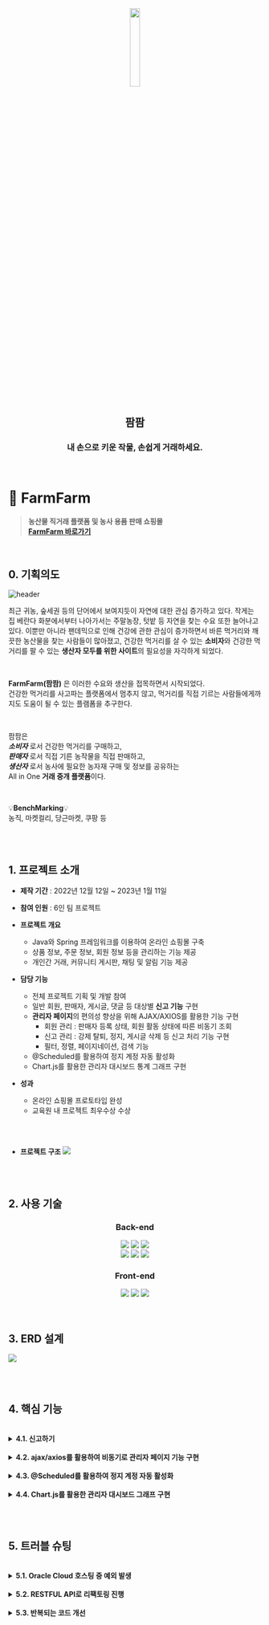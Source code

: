 <div align="center">
<img width="20%" src="https://user-images.githubusercontent.com/110653581/211257489-34757022-4c71-443f-afe7-94d240788288.png" />
<h2>팜팜</h2>
<h3>내 손으로 키운 작물, 손쉽게 거래하세요.</h3>
<br>
</div>

# :pushpin: FarmFarm
> **농산물 직거래 플랫폼 및 농사 용품 판매 쇼핑몰** <br>
> **[FarmFarm 바로가기](http://129.154.53.250:8080)**

<br>


## 0. 기획의도

![header](https://capsule-render.vercel.app/api?type=waving&text=FarmFarm&fontSize=50&fontColor=ffffff&color=097f09&&fontAlign=85&fontAlignY=40)

최근 귀농, 숲세권 등의 단어에서 보여지듯이 자연에 대한 관심 증가하고 있다. 
작게는 집 베란다 화분에서부터 나아가서는 주말농장, 텃밭 등 자연을 찾는 수요 또한 늘어나고 있다. 
이뿐만 아니라 팬데믹으로 인해 건강에 관한 관심이 증가하면서 바른 먹거리와 깨끗한 농산물을 찾는 사람들이 많아졌고, 
건강한 먹거리를 살 수 있는 **소비자**와 건강한 먹거리를 팔 수 있는 **생산자 모두를 위한 사이트**의 필요성을 자각하게 되었다. <br>

<br>

**FarmFarm(팜팜)** 은 이러한 수요와 생산을 접목하면서 시작되었다. <br>
건강한 먹거리를 사고파는 플랫폼에서 멈추지 않고, 먹거리를 직접 기르는 사람들에게까지도 도움이 될 수 있는 플램폼을 추구한다.<br>

<br>

팜팜은 <br>
**_소비자_** 로서 건강한 먹거리를 구매하고, <br>
**_판매자_** 로서 직접 기른 농작물을 직접 판매하고, <br>
**_생산자_** 로서 농사에 필요한 농자재 구매 및 정보를 공유하는 <br>
All in One **거래 중개 플랫폼**이다.

<br>

💡**BenchMarking**💡<br>
농직, 마켓컬리, 당근마켓, 쿠팡 등

<br>
<br>

## 1. 프로젝트 소개
- **제작 기간** : 2022년 12월 12일 ~ 2023년 1월 11일
- **참여 인원** : 6인 팀 프로젝트
- **프로젝트 개요**
  - Java와 Spring 프레임워크를 이용하여 온라인 쇼핑몰 구축
  - 상품 정보, 주문 정보, 회원 정보 등을 관리하는 기능 제공
  - 개인간 거래, 커뮤니티 게시판, 채팅 및 알림 기능 제공
- **담당 기능**
  - 전체 프로젝트 기획 및 개발 참여
  - 일반 회원, 판매자, 게시글, 댓글 등 대상별 **신고 기능** 구현
  - **관리자 페이지**의 편의성 향상을 위해 AJAX/AXIOS를 활용한 기능 구현
    - 회원 관리 : 판매자 등록 상태, 회원 활동 상태에 따른 비동기 조회
    - 신고 관리 : 강제 탈퇴, 정지, 게시글 삭제 등 신고 처리 기능 구현
    - 필터, 정렬, 페이지네이션, 검색 기능 
  - @Scheduled를 활용하여 정지 계정 자동 활성화
  - Chart.js를 활용한 관리자 대시보드 통계 그래프 구현

- **성과**
  - 온라인 쇼핑몰 프로토타입 완성
  - 교육원 내 프로젝트 최우수상 수상
  
<br>
<br>

- **프로젝트 구조**
![](https://user-images.githubusercontent.com/110653573/221127291-cec3ff02-76a7-4de3-a5e0-59ac00119050.png)


<br>
<br>

## 2. 사용 기술
<div align="center">
  
### **Back-end**
<img src="https://img.shields.io/badge/Java 11-007396?style=for-the-badge&logo=java&logoColor=white"> 
  <img src="https://img.shields.io/badge/Spring 5.3.14-6DB33F?style=for-the-badge&logo=spring&logoColor=white">
  <img src="https://img.shields.io/badge/Oracle 21C-F80000?style=for-the-badge&logo=oracle&logoColor=white">
  <br>
  <img src="https://img.shields.io/badge/Apache Tomcat 9.0-F8DC75?style=for-the-badge&logo=apachetomcat&logoColor=white">
    <img src="https://img.shields.io/badge/Apache Maven-C71A36?style=for-the-badge&logo=ApacheMaven&logoColor=white">
    <img src="https://img.shields.io/badge/Spring Sequrity-6DB33F?style=for-the-badge&logo=SpringSecurity&logoColor=white">

### **Front-end**
  <img src="https://img.shields.io/badge/html5-E34F26?style=for-the-badge&logo=html5&logoColor=white"> 
  <img src="https://img.shields.io/badge/css-1572B6?style=for-the-badge&logo=css3&logoColor=white"> 
  <img src="https://img.shields.io/badge/javascript-F7DF1E?style=for-the-badge&logo=javascript&logoColor=black"> 

</div>

<br>
<br>

## 3. ERD 설계
![](https://user-images.githubusercontent.com/110653573/221079293-fcda70a5-1aeb-4744-94cc-6a2033d95ebe.png)

<br>
<br>

## 4. 핵심 기능

<br>
	
<details>
<summary><b>4.1. 신고하기</b></summary>
<div markdown="1">
	
![](https://user-images.githubusercontent.com/110653573/222202403-a3a38c67-fc1b-41f1-8853-d4f022a3f709.png)

#### 총 6가지 신고
	
### 1. 신고 대상 구분하기 (JS)
	
#### (1) 페이지별 신고 대상이 하나인 경우 <br>
  - 주소의 pathname을 이용하여 조건을 분리하였다. <br>
  - 판매자(seller), 판매 게시글(post), 채팅 회원(chat) 
<br>
	
▼ JS 코드
	
 ```javascript
 
// pathname: 각 기능 메인 주소
var pathname = location.pathname.substring(1, location.pathname.lastIndexOf("/"));

// postNo(판매글), seller에서 memberNo(판매자)
var targetNo = location.pathname.substring(location.pathname.lastIndexOf("/")+1);

var reportType;
var reportTargetNo;


// 신고하기 버튼 클릭 시
reportBtn.addEventListener("click", () => {

    if(reportTargetNo == 0){
        messageModalOpen("관리자는 신고 대상이 아닙니다.");
	
    } else{
        openReportModal();  // 신고하기 모달 열리고 → 신고 사유 등 선택한 뒤 신고버튼 누르면 report() 함수 선언
        switch(pathname){
            case 'seller': reportType = 'M'; reportTargetNo = targetNo; break;
            case 'post': reportType = 'P'; reportTargetNo = targetNo; break;
            case 'chat': reportType = 'M'; reportTargetNo = selectedChatNo; break; // chatContext.js에서 선언한 변수 사용
        }
    }
});

```
<br>

#### (2) 페이지별 신고 대상이 둘 이상인 경우<br>
  - 각 대상의 식별 번호을 이용하였다. <br>
  - 커뮤니티 게시글 **작성자** (회원 번호), 커뮤니티 **게시글** (게시글 번호), 커뮤니티 **댓글** (댓글 번호) 신고 <br>
 
※ 페이지 안에 신고 대상이 여러 개이기 때문에 (1)의 방법처럼 pathname으로 신고 대상을 구분하기가 쉽지 않았다. <br>
   이에 각 대상별로 조건을 나누어서 구현하는 방법을 택하였다.
	

<details>
<summary>JS 코드</summary>
<div markdown="1">

```javascript

// 1) 댓글 신고
for(let i=0; i<reportCommentBtn.length; i++){

    // 댓글의 신고하기 버튼 누르면 (본인의 댓글인 경우, 화면에서 신고하기 버튼 제거)
    reportCommentBtn[i]. addEventListener("click", () => {

	// 신고 모달 열리기
	openReportModal();

	// 각 댓글의 댓글 번호
	const targetCommentNo = document.getElementsByClassName('targetCommentNo');

	// 신고유형, 신고번호 매칭
	if(targetCommentNo[i] != null){
	    reportType = 'C';
	    reportTargetNo = targetCommentNo[i].value;

	}
    })
}



// 2) 댓글 작성자 신고
document.getElementById('reportMemberBtn').addEventListener('click', () =>{

				    // memberNo = "${loginMember.memberNo}";
				    // 본인 계정 신고x
    if(targetMemberNo != null && targetMemberNo != memberNo){
	// 신고 모달 열리기
	openReportModal();
	reportType = 'M';
	reportTargetNo = targetMemberNo;
    }

    if(targetMemberNo == memberNo){
	messageModalOpen("본인의 계정은 신고할 수 없습니다.");
    }
})



// 3) 커뮤니티 게시글 신고
document.getElementById('reportBoardBtn').addEventListener('click', () => {

    if(boardNo != null){
	// 신고 모달 열리기
	openReportModal();
	reportType = 'B';
	reportTargetNo = boardNo;
    }
})

```

</div>
</details>

<br>
	
### 2. 신고하기 <br>
	
  - 신고하기를 클릭하면, 신고 사유를 입력하는 모달창이 열리게 되고 
  - 이 모달창에서 신고하기를 누르면 신고 사유와 함께 신고 기능이 처리된다.
  - <p>신고 대상의 번호(reportTargetNo), 계정/게시글 등 신고 대상의 타입(reportType), 신고자가 선택한 신고 사유(reportReason) 및 <br>
    작성한 신고 사유(reportContent)를 담아 컨트롤러에 전달하였고, 이를 신고 테이블에 insert 하였다.</p>

<details>
<summary>신고 기능 JS</summary>
<div markdown="1">

```javascript
// 신고하기 ajax
var report = () => {
    $.ajax({
        url: "/report",
        data: { "reportType" :reportType, 
                "reportTargetNo" : reportTargetNo,
                "reportReason" : radioResult,
                "reportContent": reportContent.value},
        type: "POST",
        success: (result) => {
            if(result > 0){
                console.log("신고 접수");
                reportContainer.style.display = 'none';
                messageModalOpen('신고가 접수되었습니다.');
            
            } else {
                console.log("신고 실패");
            }
        },
        error: () => {
            console.log("신고 오류");
        }
    });

}
```

</div>
</details>
<details>
<summary>Controller</summary>
<div markdown="1">

```java
@Controller
public class ReportController {
	
	@Autowired
	private ReportService service;

	// ajax 이용하여 신고하기
	@PostMapping("/report")
	@ResponseBody
	public int insertReport(@SessionAttribute(value = "loginMember") Member loginMember,
				@RequestParam(value="reportType", required=false) String reportType,
				@RequestParam(value="reportTargetNo", required=false, defaultValue="0") int reportTargetNo,
				@RequestParam(value="reportReason", required=false) String reportReason,
				@RequestParam(value="reportContent", required=false)  String reportContent
				) {

		Map<String, Object> map = new HashMap<String, Object>();
		
		map.put("reportType", reportType);
		map.put("reportTargetNo", reportTargetNo);
		map.put("reportReason", reportReason);
		map.put("reportContent", reportContent);
		map.put("memberNo", loginMember.getMemberNo());
		
		int result = 0;
		
		if(loginMember != null) {
			result = service.insertReport(map);
		}
		
		return result;
	}
}

```

</div>
</details>

<details>
<summary>mapper</summary>
<div markdown="1">

```xml
<insert id="insertReport">
	INSERT INTO REPORT VALUES(SEQ_REPORT_NO.NEXTVAL, #{reportType}, #{memberNo}, #{reportTargetNo}, #{reportReason},
		DEFAULT, NULL, NULL, #{reportContent})
</insert>
```

</div>
</details>

---	
	
</div>
</details>	


<br>
	
<details>
<summary><b>4.2. ajax/axios를 활용하여 비동기로 관리자 페이지 기능 구현</b></summary>
<div markdown="1">

	
![](https://user-images.githubusercontent.com/110653573/224872423-32f98f57-d9a5-4c5f-addb-862610668cef.png)
<br>
![](https://user-images.githubusercontent.com/110653573/224874503-dc610f0f-8a04-498a-bcf8-25f4b2eab51c.png)


#### (1) 필터, 검색 기능

  - 필터의 경우, 필터 별로 고유한 아이디를 주어 선택될 때마다 아이디의 값을 컨트롤러로 전달하였고,
  - 검색의 경우, 검색어가 입력될 때마다 검색어를 컨트롤러로 전달하였다.
  - 필터 아이디의 값과 검색어는 mapper에서 if문을  경우의 수를 구분하여 적용하였다.
  - 각각의 결과는 비동기를 이용하여 새로 목록에 조회되도록 하였다.
  
<br>

<details>
<summary>회원관리 Controller</summary>
<div markdown="1">

```java
@Controller
public class AdminController {
	
	@Autowired
	private AdminService service;
	
	//..(중략)..

	// 전체 회원 조회(정렬, 페이지네이션, 검색)
	@GetMapping("/admin/members/list")
	@ResponseBody
	public String selectMember(@RequestParam(value="cp", required=false, defaultValue="1") int cp,
				   @RequestParam(value="authFilter", required=false, defaultValue="0") String authFilter,
				   @RequestParam(value="statFilter", required=false, defaultValue="0") String statFilter,
				   @RequestParam(value="keyword", required=false) String keyword) {
		  
		Map<String, Object> paramMap = new HashMap<String, Object>();
		paramMap.put("authFilter", authFilter); // 판매자 인증 상태 필터
		paramMap.put("statFilter", statFilter); // 계정 상태 필터
		
		if(keyword != null) {
			paramMap.put("keyword", keyword); // 검색어
		}
		
		
		Map<String, Object> map = new HashMap<String, Object>();

		// 전체 회원 정보 조회 + 페이지네이션 + 정렬
		map = service.selectMember(paramMap, cp);
	
		return new Gson().toJson(map);
	}
	
	//..(중략)..
}
```

</div>
</details>
	
<details>
<summary>회원관리 Service</summary>
<div markdown="1">

```java
@Service
public class AdminServiceImpl implements AdminService{
	
	@Autowired
	private AdminDAO dao;
	
	//..(중략)..
	
	// 전체 회원 조회 (정렬, 페이지네이션, 검색)
	@Override
	public Map<String, Object> selectMember(Map<String, Object> paramMap, int cp) {


		/* 페이지네이션 */
		// 1. 전체 개수를 가져옴.
		int memberListCount = dao.memberListCount(paramMap);

		// 2. 가져온 개수와 현재 페이지를 이용해서 페이지네이션 객체 생성
		Pagination pagination = new Pagination(memberListCount, cp, 15);

		// 3. 페이네이션 객체를 생성해 목록 불러오기
		// 전체 회원 조회(정렬 포함)
		List<Admin> memberList = dao.selectMember(paramMap, pagination);

		Map<String, Object> map = new HashMap<String, Object>();
		map.put("memberListCount", memberListCount);
		map.put("pagination", pagination);
		map.put("memberList", memberList);


		return map;
	}
	
	//..(중략)..

}
```

</div>
</details>


<details>
<summary>회원관리 DAO</summary>
<div markdown="1">

```java
@Repository
public class AdminDAO {
	
	@Autowired
	private SqlSessionTemplate sqlSession;
	
	//..(중략)..
	
	/** 전체 회원 조회(페이지네이션, 정렬 포함)
	 * @param paramMap
	 * @param pagination
	 * @return
	 */
	public List<Admin> selectMember(Map<String, Object> paramMap, Pagination pagination) {

		int offset = (pagination.getCurrentPage() -1) * 15;
		RowBounds rowBounds = new RowBounds(offset, 15);

		return sqlSession.selectList("adminMapper.selectMemberList", paramMap, rowBounds);
	}
	
	//..(중략)..
	
}
```

</div>
</details>
	
	
	
<details>
<summary>회원관리 mapper</summary>
<div markdown="1">

```xml
<!-- 전체 회원 정보 조회 (정렬 별로 포함) -->
<select id="selectMemberList" resultMap="admin_rm">
SELECT *
FROM (SELECT 
		(CASE 
			WHEN REPORT_TYPE = 'M' THEN 'M'
			WHEN REPORT_TYPE IS NULL THEN NULL
			ELSE NULL
		END)REPORT_TYPE,
		RANK() OVER(PARTITION BY REPORT_TYPE, REPORT_TARGET_NO ORDER BY REPORT_NO DESC) AS RANKING,
		RANK() OVER(PARTITION BY MEMBER_NO ORDER BY REPORT_TYPE DESC) AS DUPL_FLAG,
		MEMBER_NO, REPORT_TARGET_NO,
		MEMBER_ID, MEMBER_NAME, MEMBER_NICKNAME, MEMBER_TEL, MEMBER_DEL_FL, SIGNUP_DATE, AUTHORITY, PROFILE_IMG, MEMBER_BIRTH,
		REPLACE(MEMBER_ADDRESS, ',,', ' ') MEMBER_ADDRESS, DEFAULT_FL, FARM_IMG, REPORT_NO, REPORT_MEMBER_NO, REPORT_REASON, REPORT_DATE, 				REPORT_PENALTY, 
		PROCESS_DATE, REPORT_CONTENT
	FROM MEMBER 
	LEFT JOIN ADDRESS USING(MEMBER_NO)
	LEFT JOIN SELLER USING(MEMBER_NO)
	LEFT JOIN REPORT ON (MEMBER_NO = REPORT_TARGET_NO)
	WHERE MEMBER_ID != 'admin'
	AND DEFAULT_FL = 'Y'
	ORDER BY MEMBER_NO)
WHERE RANKING = 1 <!--누적 신고 중 제일 최근 값 가져오기 -->
AND DUPL_FLAG = 1 <!--reportTargetNo가 같을 때 신고 타입 'M'인 경우만 가져오기 -->
<if test='authFilter==0 and statFilter==0'> <!--전체 -->
</if>
<if test='authFilter==1'> <!--판매자인증: 미등록 -->
	AND AUTHORITY = 0
</if>		
<if test='authFilter==2'> <!--판매자인증: 판매자 -->
	AND AUTHORITY = 1
</if>
<if test='authFilter==3'> <!--판매자인증: 인증대기 -->
	AND AUTHORITY = 3
</if>
<if test='authFilter==4'> <!--판매자인증: 인증보류 -->
	AND AUTHORITY = 4
</if>

<if test='statFilter==1'> <!--상태: 활동중 -->
	AND MEMBER_DEL_FL = 'N'
	AND (REPORT_PENALTY IS NULL
	OR REPORT_PENALTY = 'N'
	OR REPORT_PENALTY = 'A')
	AND REPORT_TYPE = 'M'				
</if>
<if test='statFilter==2'> <!--상태: 정지 -->
	AND MEMBER_DEL_FL = 'N'
	AND REPORT_PENALTY = 'Y' 
	AND PROCESS_DATE IS NOT NULL
	AND REPORT_TYPE = 'M'
</if>
<if test='statFilter==3'> <!--상태: 강제 탈퇴 -->
	AND MEMBER_DEL_FL = 'Y'
</if>
<if test='keyword != null'>
	AND (LOWER(MEMBER_ID) LIKE LOWER('%${keyword}%')
	OR LOWER(MEMBER_NICKNAME) LIKE LOWER('%${keyword}%')
	OR MEMBER_NO LIKE ('%${keyword}%'))
</if>
</select>
```

</div>
</details>

<br>
<details>
<summary>회원관리 JS (axios)</summary>
<div markdown="1">

```javascript

/** 전체 회원 정보 조회 함수 */
const selectMemberList = (cp) => {
    axios.get("/admin/members/list", {
        params: { "cp": cp, 
		"authFilter": authFilter,
		"statFilter": statFilter, 
		"keyword": keyword}
    })
    .then((response) => {
        const map = response.data;
        printMemberList(map.memberList, map.pagination);
    }).catch(() => {
        console.log("회원 정보 조회 실패");
    });
}

//..(중략)..
```

</div>
</details>

[▶ 회원 관리 JS 전체 코드](https://github.com/luejenie/FarmFarm/blob/main/FarmFarm/src/main/webapp/resources/js/admin/adminMember.js)	
	
<br>
[+]
<br>
	
[▶ 판매자 인증 Controller](https://github.com/luejenie/FarmFarm/blob/main/FarmFarm/src/main/java/edu/kh/farmfarm/admin/controller/AdminSellerAuthController.java#L59)<br>
[▶ 신고 내역 관리 Controller](https://github.com/luejenie/FarmFarm/blob/main/FarmFarm/src/main/java/edu/kh/farmfarm/admin/controller/AdminReportController.java)

<br>
	
#### (2) 대상별 신고 처리 기능
  - 신고된 회원 **강제 탈퇴, 정지, 반려**
  - 신고된 게시글, 댓글 **삭제, 반려**
  - <p>각 대상별로 다르게 처리되어야 했으므로 각각 기능을 다르게 만들었다.<br>
    특히 판매자의 경우, 신고된 상태를 변경하는 것에서 그치지 않고<br>
    판매자가 쓴 판매글까지 같이 삭제되어야 했기 때문에 한 번 더 처리를 해주었다.</p>

<br>
	
<details>
<summary>신고 처리 Controller</summary>
<div markdown="1">

```java
@Controller
public class AdminProcessController {
	
	@Autowired
	private AdminProcessService service;
	
	// 관리자페이지 - 신고 처리
	/*
	  계정 - 강제 탈퇴, 정지, 반려
	  게시글 - 삭제, 반려
	  admin-mapper 그대로 사용
	 */
	
	
	// 회원 관리 - 강제 탈퇴 (신고 내역 없어도 가능)
	@PatchMapping("/admin/members/{memberNo}/kickout")
	@ResponseBody
	public int memberKickout(@PathVariable("memberNo") int memberNo) {
		return service.memberKickout(memberNo);
	}
	
	
	// 신고 계정 - 강제탈퇴  // 신고된 회원 강제 탈퇴 + REPORT 테이블 변경하기 + 판매자면 판매상품 지우기
	@PatchMapping("/report/M/{memberNo}/kickout")
	@ResponseBody
	public int reportMemberKickout(@PathVariable("memberNo") int memberNo, 
					@RequestParam(value="authority", required=false, defaultValue="0") int authority) {
		return service.reportMemberKickout(memberNo, authority);
	}
	
	
	// 신고 계정 - 정지   // 스케쥴러로 7일 뒤에 풀기
	@PatchMapping("/report/M/{memberNo}/suspension")
	@ResponseBody
	public int reportMemberBanned(@PathVariable("memberNo") int memberNo) {
		return service.reportMemberBanned(memberNo);
	}
	
	
	// 신고 계정 - 반려
	@PatchMapping("/report/M/{memberNo}/hold")
	@ResponseBody
	public int reportMemberLeave(@PathVariable("memberNo") int memberNo) {
		return service.reportMemberLeave(memberNo);
	}
	
	
	// 신고 게시글(판매글, 커뮤니티 게시글, 커뮤니티 댓글) - 삭제
	@PatchMapping("/report/{reportType}/{contentNo}/delete")
	@ResponseBody
	public int reportDeleteContent(@PathVariable("contentNo") int contentNo, 
					@PathVariable("reportType") String reportType) {
		return service.reportDeleteContent(contentNo, reportType);
	}
	
	
	// 신고 게시글 - 반려
	@PatchMapping("/report/{reportType}/{contentNo}/hold")
	@ResponseBody
	public int reportLeaveContent(@PathVariable("contentNo") int contentNo, 
				      @PathVariable("reportType") String reportType) {
		
		Map<String, Object> paramMap = new HashMap<String, Object>();
		paramMap.put("contentNo", contentNo);
		paramMap.put("reportType", reportType);
			
		return service.reportLeaveContent(paramMap);
	}
}

```

</div>
</details>
	
<details>
<summary>신고 처리 Service</summary>
<div markdown="1">

```java
@Service
public class AdminProcessServiceImpl implements AdminProcessService{
	
	@Autowired
	private AdminProcessDAO dao;
	
	
	// 관리자 필터
	// 관리자인지 확인
	@Override
	public int checkAdmin() {
		return dao.checkAdmin();
	}
	
	
	// 회원 강제 탈퇴 (회원관리, 신고내역x)
	@Override
	public int memberKickout(int memberNo) {
		return dao.memberKickout(memberNo);
	}

	
	// 신고된 회원 강제 탈퇴 (신고내역 O)
	@Override
	public int reportMemberKickout(int memberNo, int authority) {
		
		int result = 0;
		
		// 강제 탈퇴 시키고
		result = dao.memberKickout(memberNo);
		
		// 강제 탈퇴가 성공한다면
		if(result > 0) {
			// 신고 상태 변경, 신고 처리일자 추가
			result = dao.changeReportStatus(memberNo);
			
			// 판매자 강제 탈퇴 시, 판매글 삭제
			if(authority == 1) {
				result = dao.deletePostofSeller(memberNo);
			}
		}
		
		return result;
	}
	
	
	// 신고된 회원 계정 정지
	@Override
	public int reportMemberBanned(int memberNo) {
		return dao.reportMemberBanned(memberNo);
	}
	
	
	// 신고 계정 - 반려
	@Override
	public int reportMemberLeave(int memberNo) {
		return dao.reportMemberLeave(memberNo);
	}	
	
	
	
	// 신고 게시글 - 삭제
	@Override
	public int reportDeleteContent(int contentNo, String reportType) {
		
		int result = 0;
		
		// 커뮤니티 게시글 삭제
		if(reportType.equals("B")) {
			result = dao.reportDeleteBoard(contentNo);
		
		// 판매글 삭제
		} else if(reportType.equals("P")) {
			result = dao.reportDeletePost(contentNo);

		// 댓글
		} else if(reportType.equals("C")) {
			result = dao.reportDeleteComment(contentNo);
		}
		
		Map<String, Object> paramMap = new HashMap<String, Object>();
		paramMap.put("contentNo", contentNo);
		paramMap.put("reportType", reportType);
		
		// 삭제 후 신고 상태 변경, 처리 일자 추가
		if(result > 0) {
			result = dao.changeReportStatusCt(paramMap);
		}
		
		return result;
	}
	
	
	// 신고 게시글 - 반려
	@Override
	public int reportLeaveContent(Map<String, Object> paramMap) {
		return dao.reportLeaveContent(paramMap);
	}	
	
	
	//-----------------------------------------------
	
	// 정지된 계정 리스트 불러오기 (스케쥴링)
	@Override
	public List<Admin> selectBannedAccountList() {
		return dao.selectBannedAccountList();
	}
	

	// 정지된 계정 활성화 (스케쥴링)
	@Override
	public int activateAccount(int targetNo) {
		return dao.activateAccount(targetNo);
	}
}
```

</div>
</details>
	
<br>

[▶신고 대상 처리 DAO](https://github.com/luejenie/FarmFarm/blob/main/FarmFarm/src/main/java/edu/kh/farmfarm/admin/model/dao/AdminProcessDAO.java) <br>
[▶신고 대상 처리 mapper](https://github.com/luejenie/FarmFarm/blob/main/FarmFarm/src/main/resources/mappers/adminReport-mapper.xml#L368-L468)

<br>

---
	
</div>
</details>		
	
<br>	
 
<details>
<summary><b>4.3. @Scheduled를 활용하여 정지 계정 자동 활성화</b></summary>
<div markdown="1">

<br>
	
- 회원이 신고 당했을 경우, 계정을 7일 간 정지 처리할 수 있다. <br>
- @Scheduled를 활용하여, 계정이 정지된 일자가 정지된 일자의 7일을 넘었을 경우,<br>
  자동으로 활성화되도록 하였다.
 <br>
 
  [▶ Controller](https://github.com/luejenie/FarmFarm/blob/main/FarmFarm/src/main/java/edu/kh/farmfarm/admin/controller/BannedAccountActivateScheduling.java)
	
	
---
	
</div>
</details>		

<br>
	
<details>
<summary><b>4.4. Chart.js를 활용한 관리자 대시보드 그래프 구현</b></summary>
<div markdown="1">
	
![](https://user-images.githubusercontent.com/110653573/222223557-1e67c613-2ebd-4d30-b897-4e76a429af04.png)
<br>

[▶ 대시보드 Controller](https://github.com/luejenie/FarmFarm/blob/main/FarmFarm/src/main/java/edu/kh/farmfarm/admin/controller/AdminController.java#L39-L71) <br>
[▶ 대시보드 DAO](https://github.com/luejenie/FarmFarm/blob/main/FarmFarm/src/main/java/edu/kh/farmfarm/admin/model/dao/AdminDAO.java#L35)
<br>
[▶ 대시보드 JS](https://github.com/luejenie/FarmFarm/blob/main/FarmFarm/src/main/webapp/resources/js/admin/dashboard.js)
	
</div>
</details>	
	


</br></br>

## 5. 트러블 슈팅

<br>

<details>
<summary><b>5.1. Oracle Cloud 호스팅 중 예외 발생</b></summary>
<div markdown="1">
<!-- ### 5.1. Oracle Cloud 호스팅 중 예외 발생 -->
<br>

- Oracle Cloud FarmFarm 프로젝트 파일을 호스팅하는 도중 
- 관리자페이지 대시보드의 그래프가 나오지 않은 상황이 발생하였다.
- 로컬에서 서버를 돌렸을 경우에는 문제 없이 진행되었기 때문에 팀원 모두 원인을 찾지 못하는 상황에서
- 원인은 Chart.js를 사용하여 구현한 가입, 주문 수의 **SQL문의 WHERE절**인 것을 발견하였다.

</br>

<details>
<summary><b>기존 코드</b></summary>
<div markdown="1">

~~~xml
  <select id="selectOrderGraph" resultMap="graph_rm">
	  SELECT TO_CHAR(b.OD, 'MM-DD') AS ORDER_DATE
	    	 , NVL(SUM(a.cnt), 0) AS ORDER_COUNT
		FROM ( SELECT TO_CHAR(ORDER_DATE, 'YYYY-MM-DD') AS ORDER_DATE
		              ,COUNT(*) cnt
		        FROM "ORDER"
		        WHERE ORDER_DATE BETWEEN SYSDATE-31
		                             AND SYSDATE
		        GROUP BY ORDER_DATE
		        ) a
		      , (SELECT (TO_DATE(SYSDATE-30,'YY-MM-DD') + LEVEL) AS OD
				FROM dual 
				<![CDATA[CONNECT BY LEVEL <= 31]]>) b
		WHERE b.OD = a.ORDER_DATE(+)
		GROUP BY b.OD
		ORDER BY b.OD
  </select>
~~~

</div>
</details>

</br>

- 기존 코드의 WHERE절을 보면 **CHAR 타입 데이터와 DATE 타입 데이터를 형변환 없이 비교**하고 있다는 것을 알 수 있다.
- 로컬 서버 환경에서는 타입이 다른 날짜 데이터의 비교가 가능했지만, Linux 환경에서 Oracle Cloud에 호스팅 된 페이지에서는 두 데이터의 타입이 달라 비교가 어려웠다.
- 타입을 수정하는 것으로 문제를 해결하지 않고, 팀원들과 같이 고민하여 아래와 같이 SQL문을 개선할 수 있었다.

</br>

<details>
<summary><b>개선된 코드</b></summary>
<div markdown="1">

~~~xml
  <select id="selectOrderGraph" resultMap="graph_rm">
	  <![CDATA[
		SELECT ORDER_DATE, 
            (SELECT COUNT(*) 
            FROM "ORDER" o 
            WHERE TO_CHAR(o.ORDER_DATE , 'YYYY-MM-DD') = a.ORDER_DATE) ORDER_COUNT
	 	FROM (SELECT TO_CHAR(SYSDATE - 31 + LEVEL, 'YYYY-MM-DD') ORDER_DATE 
		FROM DUAL CONNECT BY LEVEL <=31) a]]>
  </select>
~~~

</div>
</details>

---

</div>
</details>

</br>
	
<details>
<summary><b>5.2. RESTFUL API로 리팩토링 진행</b></summary>
<div markdown="1">
<br>

- 기존에는 POST/GET mapping 두 가지만 사용하였다. <br>
- 이러다보니 각 요청의 동작을 명확히 하는데 한계가 있었다.

</br>

<details>
<summary><b>기존 코드</b></summary>
<div markdown="1">

```java
// 신고 게시글(판매글, 커뮤니티 게시글, 커뮤니티 댓글) - 삭제
@GetMapping("/report/deleteContent")
@ResponseBody
public int reportDeleteContent(int hiddenContentNo, String reportType) {
	return service.reportDeleteContent(hiddenContentNo, reportType);
}
```
</div>
</details>
	
<br>

  - 예를 들어, 게시글, 댓글 등을 삭제하는 코드의 경우 <br> 기존의 코드는 삭제되는 주체를 알아보기 힘들고 어떤 동작을 진행했는지 직관적으로 알아보기 어려웠다.
  - 이에 매핑 주소에 신고 대상의 타입(reportType)과 신고 대상의 식별 번호(contentNo)을 받아와 알려 주고, 
  - PostMapping을 PatchMapping으로 바꾸어 일부 수정한다는 것을 알리도록 하였다.

<br>

<details>
<summary><b>개선된 코드</b></summary>
<div markdown="1">

```java
// 신고 게시글(판매글, 커뮤니티 게시글, 커뮤니티 댓글) - 삭제
@PatchMapping("/report/{reportType}/{contentNo}/delete")
@ResponseBody
public int reportDeleteContent(@PathVariable("contentNo") int contentNo, 
			       @PathVariable("reportType") String reportType) {
	return service.reportDeleteContent(contentNo, reportType);
}
```

</div>
</details>

---

</div>
</details>
	
</br>

<details>
<summary><b>5.3. 반복되는 코드 개선</b></summary>
<div markdown="1">

<br> 

  - 기존에는 조건에 차이가 있으면, if문으로 일일이 분리하여 작성하였다.
  - 그러나 이와 같은 경우, 조건에만 차이가 존재하고 비슷한 코드가 반복되는 상황이 발생하였다.

</br>

<details>
<summary><b>기존 코드</b></summary>
<div markdown="1">

~~~java
 reportBtn.addEventListener("click", () => {
   
    // 판매자 신고
    if(pathname == "seller") {
        if(reportTargetNo == 0){
            messageModalOpen("관리자는 신고 대상이 아닙니다.");
        } else {
            // 신고 모달 열리기
            openReportModal();
            reportType = "M";
            reportTargetNo = targetNo;
        }
    }


    // 채팅방 회원 신고(판매자, 일반회원 모두 신고 가능, authority로 구분)
    if(pathname == "chat") {
        if(reportTargetNo == 0){
            messageModalOpen("관리자는 신고 대상이 아닙니다.");
        } else {
            // 신고 모달 열리기
            openReportModal();
            reportType = "M";
            reportTargetNo = selectedChatNo;  //chatContext.js에서 선언한 변수
        }
    }


    // 판매 게시글 신고 (사고팔고)
    if(pathname == "post"){
        if(reportTargetNo == 0){
            messageModalOpen("관리자는 신고 대상이 아닙니다.");
        } else {
            // 신고 모달 열리기
            openReportModal();
            reportType = "P";
            reportTargetNo = targetNo;  //postNo
        }
    }
});

~~~

</div>
</details>

</br>

  - 공통된 구문을 하나로 묶는 것이 효율적이라는 생각이 들었다.
  - messageModalOpen()함수와 openReportModal() 함수가 작동되는 조건이 동일하기 때문에
  - 먼저 두 함수가 작동되는 조건을 하나로 묶고
  - 세부 조건을 switch문을 이용하여 pathname에 따라 결과를 다르게 하였다.

<br>

<details>
<summary><b>개선된 코드</b></summary>
<div markdown="1">

```java

 reportBtn.addEventListener("click", () => {

    if(reportTargetNo == 0){
        messageModalOpen("관리자는 신고 대상이 아닙니다.");
    } else{
        openReportModal();
        switch(pathname){
            case 'seller': reportType = 'M'; reportTargetNo = targetNo; break;
            case 'post': reportType = 'P'; reportTargetNo = targetNo; break;
            case 'chat': reportType = 'M'; reportTargetNo = selectedChatNo; break;
        }
    }
 }
      
```

</div>
</details>

</div>
</details>
	
    
</br>

<!--
## 6. 회고 / 느낀점
>프로젝트 개발 회고 글
-->
